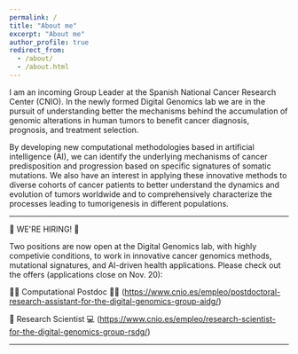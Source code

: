 ```yaml
---
permalink: /
title: "About me"
excerpt: "About me"
author_profile: true
redirect_from: 
  - /about/
  - /about.html
---
```


I am an incoming Group Leader at the Spanish National Cancer Research Center (CNIO). In the newly formed Digital Genomics lab we are in the pursuit of understanding better the mechanisms behind the accumulation of genomic alterations in human tumors to benefit cancer diagnosis, prognosis, and treatment selection.

By developing new computational methodologies based in artificial intelligence (AI), we can identify the underlying mechanisms of cancer predisposition and progression based on specific signatures of somatic mutations. We also have an interest in applying these innovative methods to diverse cohorts of cancer patients to better understand the dynamics and evolution of tumors worldwide and to comprehensively characterize the processes leading to tumorigenesis in different populations.


---------------------------

📢 WE'RE HIRING! 📢

Two positions are now open at the Digital Genomics lab, with highly competivie conditions, to work in innovative cancer genomics methods, mutational signatures, and AI-driven health applications. Please check out the offers (applications close on Nov. 20):

👩‍💻 Computational Postdoc 👨‍💻 (https://www.cnio.es/empleo/postdoctoral-research-assistant-for-the-digital-genomics-group-aidg/)

🧬 Research Scientist 💻 (https://www.cnio.es/empleo/research-scientist-for-the-digital-genomics-group-rsdg/)

---------------------------
